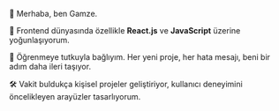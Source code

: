 🚀 Merhaba, ben Gamze.

🎯 Frontend dünyasında özellikle **React.js** ve **JavaScript** üzerine yoğunlaşıyorum.

🧠 Öğrenmeye tutkuyla bağlıyım. Her yeni proje, her hata mesajı, beni bir adım daha ileri taşıyor.  

🛠️ Vakit buldukça kişisel projeler geliştiriyor, kullanıcı deneyimini öncelikleyen arayüzler tasarlıyorum.
